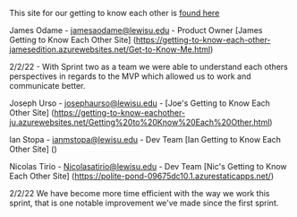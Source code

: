 This site for our getting to know each other is [found here](https://black-coast-0630a2810.1.azurestaticapps.net/Index.html)

James Odame - jamesaodame@lewisu.edu - Product Owner [James Getting to Know Each Other Site] (https://getting-to-know-each-other-jamesedition.azurewebsites.net/Get-to-Know-Me.html)

  2/2/22 - With Sprint two as a team we were able to understand each others perspectives in regards to the MVP which allowed us to work and communicate better.

Joseph Urso - josephaurso@lewisu.edu - [Joe's Getting to Know Each Other Site] (https://getting-to-know-eachother-ju.azurewebsites.net/Getting%20to%20Know%20Each%20Other.html)

Ian Stopa - ianmstopa@lewisu.edu - Dev Team [Ian Getting to Know Each Other Site] ()

Nicolas Tirio - Nicolasatirio@lewisu.edu - Dev Team [Nic's Getting to Know Each Other Site] (https://polite-pond-09675dc10.1.azurestaticapps.net/)

  2/2/22 We have become more time efficient with the way we work this sprint, that is one notable improvement we've made since the first sprint.
